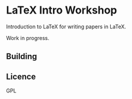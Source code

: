 # LaTeX Intro Workshop

Introduction to LaTeX for writing papers in LaTeX.

Work in progress.

## Building

## Licence

GPL
